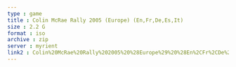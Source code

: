 ```yaml
---
type : game
title : Colin McRae Rally 2005 (Europe) (En,Fr,De,Es,It)
size : 2.2 G
format : iso
archive : zip
server : myrient
link2 : Colin%20McRae%20Rally%202005%20%28Europe%29%20%28En%2CFr%2CDe%2CEs%2CIt%29
---
```

